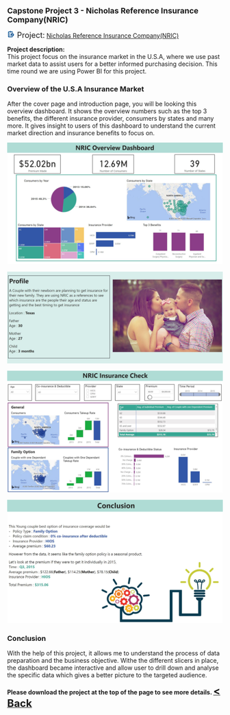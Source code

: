 <b><font size="+1">Capstone Project 3 - Nicholas Reference Insurance Company(NRIC)</font></b><br>

<img src="images/project.png" height="18" width="18"/><font size="+1"> Project:</font>
<a><a href="/Projects/Nicholas Capstone 3 Project.pbix" target="_blank">Nicholas Reference Insurance Company(NRIC)</a><br>

  

**Project description:** <br>
This project focus on the insurance market in the U.S.A, where we use past market data to assist users for a better informed purchasing decision. This time round we are using Power BI for this project.



### Overview of the U.S.A Insurance Market
After the cover page and introduction page, you will be looking this overview dashboard. It shows the overview numbers such as the top 3 benefits, the different insurance provider, consumers by states and many more. It gives insight to users of this dashboard to understand the current market direction and insurance benefits to focus on.

<a><a href="images/Capstone 3 Dashboard.JPG" target="_blank"><img src="images/Capstone 3 Dashboard.JPG"/></a>

<a><a href="images/C3 Profile.JPG" target="_blank"><img src="images/C3 Profile.JPG"/></a>
  
<a><a href="images/C3 Recomend.JPG" target="_blank"><img src="images/C3 Recomend.JPG"/></a>
  
<a><a href="images/C3 Conclusion.JPG" target="_blank"><img src="images/C3 Conclusion.JPG"/></a>


### Conclusion

With the help of this project, it allows me to understand the process of data preparation and the business objective. Withe the different slicers in place, the dashboard became interactive and allow user to drill down and analyse the specific data which gives a better picture to the targeted audience.

<b>
Please download the project at the top of the page to see more details.
</b>
<a href="javascript:history.back()"><b><font size="+2">< Back</font></b></a>

